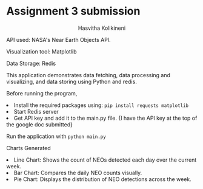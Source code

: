 # Assignment 3 submission

<center>Hasvitha Kolikineni</center>

API used: NASA's Near Earth Objects API.

Visualization tool: Matplotlib

Data Storage: Redis

This application demonstrates data fetching, data processing and visualizing, and data storing using Python and redis.

Before running the program, 
<li>
  Install the required packages using:
  <code>pip install requests matplotlib</code>
</li>
<li>
  Start Redis server
</li>
<li>
  Get API key and add it to the main.py file. {I have the API key at the top of the google doc submitted}
</li>

Run the application with <code>python main.py</code>

Charts Generated
<li>Line Chart: Shows the count of NEOs detected each day over the current week.
<li>Bar Chart: Compares the daily NEO counts visually.
<li>Pie Chart: Displays the distribution of NEO detections across the week.

